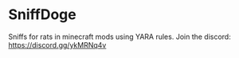 # SniffDoge
Sniffs for rats in minecraft mods using YARA rules.
Join the discord: https://discord.gg/ykMRNq4v
